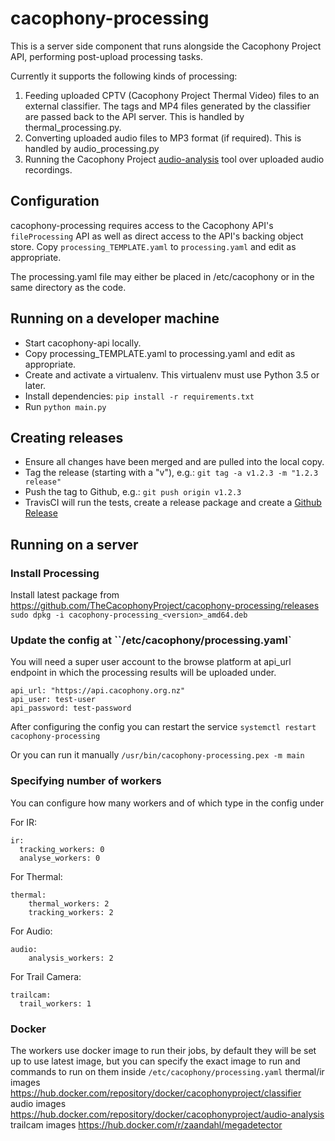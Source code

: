# cacophony-processing

This is a server side component that runs alongside the Cacophony
Project API, performing post-upload processing tasks.

Currently it supports the following kinds of processing:

1. Feeding uploaded CPTV (Cacophony Project Thermal Video) files to an
   external classifier. The tags and MP4 files generated by the
   classifier are passed back to the API server. This is handled by
   thermal_processing.py.
2. Converting uploaded audio files to MP3 format (if required). This
   is handled by audio_processing.py
3. Running the Cacophony Project
   [audio-analysis](https://github.com/TheCacophonyProject/audio-analysis/)
   tool over uploaded audio recordings.

## Configuration

cacophony-processing requires access to the Cacophony API's
`fileProcessing` API as well as direct access to the API's backing
object store. Copy `processing_TEMPLATE.yaml` to `processing.yaml` and
edit as appropriate.

The processing.yaml file may either be placed in /etc/cacophony or in
the same directory as the code.

## Running on a developer machine

* Start cacophony-api locally.
* Copy processing_TEMPLATE.yaml to processing.yaml and edit as appropriate.
* Create and activate a virtualenv. This virtualenv must use Python 3.5 or later.
* Install dependencies: `pip install -r requirements.txt`
* Run `python main.py`

## Creating releases

* Ensure all changes have been merged and are pulled into the local copy.
* Tag the release (starting with a "v"), e.g.: `git tag -a v1.2.3 -m "1.2.3 release"`
* Push the tag to Github, e.g.: `git push origin v1.2.3`
* TravisCI will run the tests, create a release package and create a
  [Github Release](https://github.com/TheCacophonyProject/cacophony-processing/releases)


## Running on a server

### Install Processing

Install latest package from https://github.com/TheCacophonyProject/cacophony-processing/releases
`sudo dpkg -i cacophony-processing_<version>_amd64.deb`

### Update the config at ``/etc/cacophony/processing.yaml`

You will need a super user account to the browse platform at api_url endpoint in which the processing results will be uploaded under.

```
api_url: "https://api.cacophony.org.nz"
api_user: test-user
api_password: test-password
```

After configuring the config you can restart the service
`systemctl restart cacophony-processing`

Or you can run it manually
`/usr/bin/cacophony-processing.pex -m main`

### Specifying number of workers
You can configure how many workers and of which type in the config under

For IR:

```
ir:
  tracking_workers: 0
  analyse_workers: 0
```
For Thermal:

```
thermal:
    thermal_workers: 2
    tracking_workers: 2  
```

For Audio:

```
audio:
    analysis_workers: 2
```

For Trail Camera:

```
trailcam:
  trail_workers: 1
```

### Docker
The workers use docker image to run their jobs, by default they will be set up to use latest image, but you can specify the exact image to run and commands to run on them
inside `/etc/cacophony/processing.yaml`
thermal/ir images https://hub.docker.com/repository/docker/cacophonyproject/classifier
audio images https://hub.docker.com/repository/docker/cacophonyproject/audio-analysis
trailcam images https://hub.docker.com/r/zaandahl/megadetector
